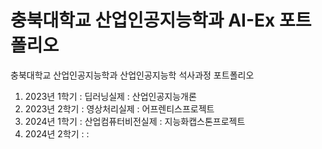 # 충북대학교 산업인공지능학과 AI-Ex 포트폴리오

충북대학교 산업인공지능학과 산업인공지능학 석사과정 포트폴리오

1. 2023년 1학기
   : 딥러닝실제
   : 산업인공지능개론
2. 2023년 2학기
   : 영상처리실제
   : 어프렌티스프로젝트
3. 2024년 1학기
   : 산업컴퓨터비전실제
   : 지능화캡스톤프로젝트
4. 2024년 2학기
   :
   :
